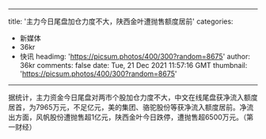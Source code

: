 
---
title: '主力今日尾盘加仓力度不大，陕西金叶遭抛售额度居前'
categories: 
 - 新媒体
 - 36kr
 - 快讯
headimg: 'https://picsum.photos/400/300?random=8675'
author: 36kr
comments: false
date: Tue, 21 Dec 2021 11:57:16 GMT
thumbnail: 'https://picsum.photos/400/300?random=8675'
---

<div>   
据统计，主力资金今日尾盘对两市个股加仓力度不大，中文在线尾盘获净流入额度居首，为7965万元，不足亿元，美的集团、骆驼股份等获净流入额度居前。净流出方面，风帆股份遭抛售超1亿元，陕西金叶今日跌停，遭抛售超6500万元。（第一财经）  
</div>
            